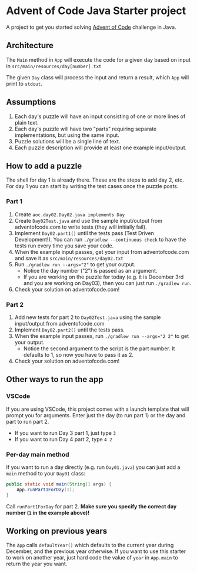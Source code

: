 # Advent of Code Java Starter project

A project to get you started solving [Advent of Code](https://adventofcode.com/) challenge in Java.

## Architecture

The `Main` method in `App` will execute the code for a given day based on input in `src/main/resources/day[number].txt`

The given `Day` class will process the input and return a result, which `App` will print to `stdout`.

## Assumptions

1. Each day's puzzle will have an input consisting of one or more lines of plain text.
1. Each day's puzzle will have two "parts" requiring separate implementations, but using the same input.
1. Puzzle solutions will be a single line of text.
1. Each puzzle description will provide at least one example input/output.

## How to add a puzzle

The shell for day 1 is already there. These are the steps to add day 2, etc. For day 1 you can start by writing the test cases once the puzzle posts.

### Part 1

1. Create `aoc.day02.Day02.java implements Day`
1. Create `Day02Test.java` and use the sample input/output from adventofcode.com to write tests (they will initially fail).
1. Implement `Day02.part1()` until the tests pass (Test Driven Development!). You can run `./gradlew --continuous check` to have the tests run every time you save your code.
1. When the example input passes, get your input from adventofcode.com and save it as `src/main/resources/day02.txt`
1. Run `./gradlew run --args="2"` to get your output.
    - Notice the day number ("2") is passed as an argument.
    - If you are working on the puzzle for today (e.g. it is December 3rd and you are working on Day03), then you can just run `./gradlew run`.
1. Check your solution on adventofcode.com!

### Part 2

1. Add new tests for part 2 to `Day02Test.java` using the sample input/output from adventofcode.com
1. Implement `Day02.part2()` until the tests pass.
1. When the example input passes, run `./gradlew run --args="2 2"` to get your output.
    - Notice the second argument to the script is the part number. It defaults to 1, so now you have to pass it as 2.
1. Check your solution on adventofcode.com!

## Other ways to run the app

### VSCode

If you are using VSCode, this project comes with a launch template that will prompt you for arguments. Enter just the day (to run part 1) or the day and part to run part 2.

- If you want to run Day 3 part 1, just type `3`
- If you want to run Day 4 part 2, type `4 2`

### Per-day main method

If you want to run a day directly (e.g. run `Day01.java`) you can just add a `main` method to your `Day01` class:

```java
public static void main(String[] args) {
    App.runPart1ForDay(1);
}
```

Call `runPart1ForDay` for part 2. **Make sure you specify the correct day number (`1` in the example above)!**

## Working on previous years

The `App` calls `defaultYear()` which defaults to the current year during December, and the previous year otherwise. If you want to use this starter to work on another year, just hard code the value of `year` in `App.main` to return the year you want.

